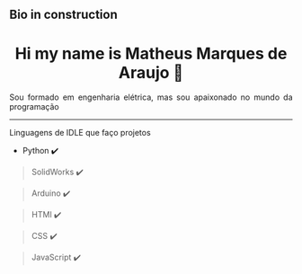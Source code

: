 <!-- 
## Hi there 👋 
-->

<h2>Bio in construction</h2>
<h1 align="center"> Hi my name is Matheus Marques de Araujo 👋</h1>
<p align="justify"> Sou formado em engenharia elétrica, mas sou apaixonado no mundo da programação </p>
<hr />
<p align="justify"> Linguagens de IDLE que faço projetos </p>

- Python :heavy_check_mark:

> SolidWorks :heavy_check_mark:

> Arduino :heavy_check_mark:

> HTMl :heavy_check_mark:

> CSS :heavy_check_mark:

> JavaScript :heavy_check_mark:




<!--
**marqmathh/marqmathh** is a ✨ _special_ ✨ repository because its `README.md` (this file) appears on your GitHub profile.

Here are some ideas to get you started:

- 🔭 I’m currently working on Tspro Tecnologia para fluídos
- 🌱 I’m currently learning ...
- 👯 I’m looking to collaborate on ...
- 🤔 I’m looking for help with ...
- 💬 Ask me about ...
- 📫 How to reach me: ...
- 😄 Pronouns: ...
- ⚡ Fun fact: ...
-->

